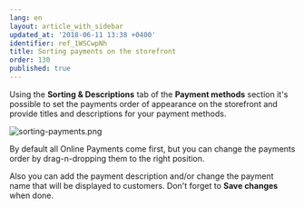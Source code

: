 ```yaml
---
lang: en
layout: article_with_sidebar
updated_at: '2018-06-11 13:38 +0400'
identifier: ref_1WSCwpNh
title: Sorting payments on the storefront
order: 130
published: true
---
```

Using the **Sorting & Descriptions** tab of the **Payment methods** section it's possible to set the payments order of appearance on the storefront and provide titles and descriptions for your payment methods.

![sorting-payments.png]({{site.baseurl}}/attachments/ref_1WSCwpNh/sorting-payments.png)

By default all Online Payments come first, but you can change the payments order by drag-n-dropping them to the right position. 

Also you can add the payment description and/or change the payment name that will be displayed to customers. Don't forget to **Save changes** when done.
